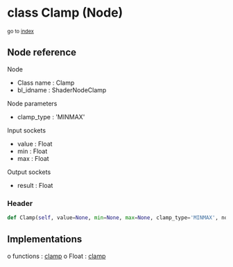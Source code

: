 # class Clamp (Node)

<sub>go to [index](/docs/index.md)</sub>

## Node reference

Node
 - Class name : Clamp
 - bl_idname : ShaderNodeClamp

Node parameters
 - clamp_type : 'MINMAX'

Input sockets
 - value : Float
 - min : Float
 - max : Float

Output sockets
 - result : Float

### Header

``` python
def Clamp(self, value=None, min=None, max=None, clamp_type='MINMAX', node_label=None, node_color=None):
```

## Implementations

o functions : [clamp](/docs/Shader_classes/GLOBAL.md#clamp)
o Float : [clamp](/docs/Shader_classes/Float.md#clamp)

